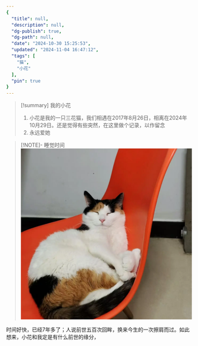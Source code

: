 ```yaml
---
{
  "title": null,
  "description": null,
  "dg-publish": true,
  "dg-path": null,
  "date": "2024-10-30 15:25:53",
  "updated": "2024-11-04 16:47:12",
  "tags": [
    "猫",
    "小花"
  ],
  "pin": true
}
---
```



> [!summary] 我的小花 
> 1. 小花是我的一只三花猫，我们相遇在2017年8月26日，相离在2024年10月29日。还是觉得有些突然，在这里做个记录，以作留念
> 2. 永远爱她

> [!NOTE]- 睡觉时间
> ![20241029-小花的花园.webp](img/user/30_%E6%88%91%E7%9A%84%E7%8C%AB%E7%8C%AB%E4%BB%AC/attachments/20241029-%E5%B0%8F%E8%8A%B1%E7%9A%84%E8%8A%B1%E5%9B%AD.webp)

时间好快，已经7年多了；人说前世五百次回眸，换来今生的一次擦肩而过。如此想来，小花和我定是有什么前世的缘分，